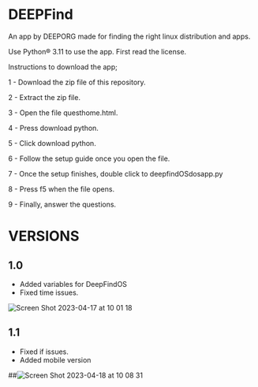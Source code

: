 # DEEPFind
An app by DEEPORG made for finding the right linux distribution and apps.
              
              
Use Python® 3.11 to use the app.
First read the license.

Instructions to download the app;

1 - Download the zip file of this repository.

2 - Extract the zip file.

3 - Open the file questhome.html.

4 - Press download python.

5 - Click download python.

6 - Follow the setup guide once you open the file.

7 - Once the setup finishes, double click to deepfindOSdosapp.py

8 - Press f5 when the file opens.

9 - Finally, answer the questions.

# VERSIONS

## 1.0
- Added variables for DeepFindOS
- Fixed time issues.


![Screen Shot 2023-04-17 at 10 01 18](https://user-images.githubusercontent.com/130823029/232408954-d49b235c-a119-4155-9eee-d1d10e15751b.png)

## 1.1
- Fixed if issues.
- Added mobile version


##![Screen Shot 2023-04-18 at 10 08 31](https://user-images.githubusercontent.com/130823029/232699490-54796898-5400-4467-99bf-4ecc656c05a5.png)

